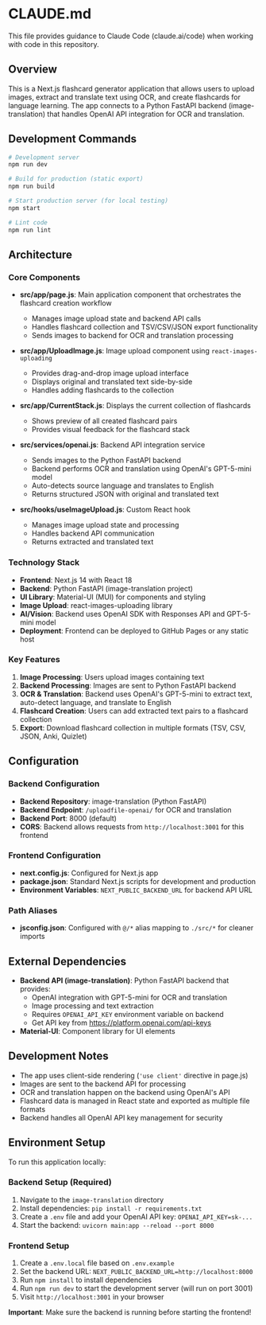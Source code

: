 # CLAUDE.md

This file provides guidance to Claude Code (claude.ai/code) when working with code in this repository.

## Overview

This is a Next.js flashcard generator application that allows users to upload images, extract and translate text using OCR, and create flashcards for language learning. The app connects to a Python FastAPI backend (image-translation) that handles OpenAI API integration for OCR and translation.

## Development Commands

```bash
# Development server
npm run dev

# Build for production (static export)
npm run build

# Start production server (for local testing)
npm start

# Lint code
npm run lint
```

## Architecture

### Core Components

- **src/app/page.js**: Main application component that orchestrates the flashcard creation workflow
  - Manages image upload state and backend API calls
  - Handles flashcard collection and TSV/CSV/JSON export functionality
  - Sends images to backend for OCR and translation processing

- **src/app/UploadImage.js**: Image upload component using `react-images-uploading`
  - Provides drag-and-drop image upload interface
  - Displays original and translated text side-by-side
  - Handles adding flashcards to the collection

- **src/app/CurrentStack.js**: Displays the current collection of flashcards
  - Shows preview of all created flashcard pairs
  - Provides visual feedback for the flashcard stack

- **src/services/openai.js**: Backend API integration service
  - Sends images to the Python FastAPI backend
  - Backend performs OCR and translation using OpenAI's GPT-5-mini model
  - Auto-detects source language and translates to English
  - Returns structured JSON with original and translated text

- **src/hooks/useImageUpload.js**: Custom React hook
  - Manages image upload state and processing
  - Handles backend API communication
  - Returns extracted and translated text

### Technology Stack

- **Frontend**: Next.js 14 with React 18
- **Backend**: Python FastAPI (image-translation project)
- **UI Library**: Material-UI (MUI) for components and styling
- **Image Upload**: react-images-uploading library
- **AI/Vision**: Backend uses OpenAI SDK with Responses API and GPT-5-mini model
- **Deployment**: Frontend can be deployed to GitHub Pages or any static host

### Key Features

1. **Image Processing**: Users upload images containing text
2. **Backend Processing**: Images are sent to Python FastAPI backend
3. **OCR & Translation**: Backend uses OpenAI's GPT-5-mini to extract text, auto-detect language, and translate to English
4. **Flashcard Creation**: Users can add extracted text pairs to a flashcard collection
5. **Export**: Download flashcard collection in multiple formats (TSV, CSV, JSON, Anki, Quizlet)

## Configuration

### Backend Configuration
- **Backend Repository**: image-translation (Python FastAPI)
- **Backend Endpoint**: `/uploadfile-openai/` for OCR and translation
- **Backend Port**: 8000 (default)
- **CORS**: Backend allows requests from `http://localhost:3001` for this frontend

### Frontend Configuration
- **next.config.js**: Configured for Next.js app
- **package.json**: Standard Next.js scripts for development and production
- **Environment Variables**: `NEXT_PUBLIC_BACKEND_URL` for backend API URL

### Path Aliases
- **jsconfig.json**: Configured with `@/*` alias mapping to `./src/*` for cleaner imports

## External Dependencies

- **Backend API (image-translation)**: Python FastAPI backend that provides:
  - OpenAI integration with GPT-5-mini for OCR and translation
  - Image processing and text extraction
  - Requires `OPENAI_API_KEY` environment variable on backend
  - Get API key from https://platform.openai.com/api-keys
- **Material-UI**: Component library for UI elements

## Development Notes

- The app uses client-side rendering (`'use client'` directive in page.js)
- Images are sent to the backend API for processing
- OCR and translation happen on the backend using OpenAI's API
- Flashcard data is managed in React state and exported as multiple file formats
- Backend handles all OpenAI API key management for security

## Environment Setup

To run this application locally:

### Backend Setup (Required)
1. Navigate to the `image-translation` directory
2. Install dependencies: `pip install -r requirements.txt`
3. Create a `.env` file and add your OpenAI API key: `OPENAI_API_KEY=sk-...`
4. Start the backend: `uvicorn main:app --reload --port 8000`

### Frontend Setup
1. Create a `.env.local` file based on `.env.example`
2. Set the backend URL: `NEXT_PUBLIC_BACKEND_URL=http://localhost:8000`
3. Run `npm install` to install dependencies
4. Run `npm run dev` to start the development server (will run on port 3001)
5. Visit `http://localhost:3001` in your browser

**Important**: Make sure the backend is running before starting the frontend!